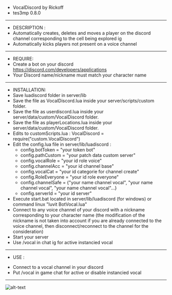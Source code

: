 * VocalDiscord by Rickoff
* tes3mp 0.8.0
--------------------------
* DESCRIPTION :
* Automatically creates, deletes and moves a player on the discord channel corresponding to the cell being explored ig
* Automatically kicks players not present on a voice channel
---------------------------
* REQUIRE:
* Create a bot on your discord https://discord.com/developers/applications
* Your Discord name/nickname must match your character name
---------------------------
* INSTALLATION:
* Save luadiscord folder in server/lib
* Save the file as VocalDiscord.lua inside your server/scripts/custom folder.
* Save the file as userdiscord.lua inside your server/data/custom/VocalDiscord folder.
* Save the file as playerLocations.lua inside your server/data/custom/VocalDiscord folder.
* Edits to customScripts.lua : VocalDiscord = require("custom.VocalDiscord")
* Edit the config.lua file in server/lib/luadiscord :
	- config.botToken = "your token bot"
	- config.pathCustom = "your patch data custom server"
	- config.vocalRole = "your id role voice"
	- config.channelAcc = "your id channel base"
	- config.vocalCat = "your id categorie for channel create"
	- config.RoleEveryone = "your id role everyone"
	- config.channelSafe = {"your name channel vocal", "your name channel vocal", "your name channel vocal"...}
	- config.serverId = "your id server"
* Execute start.bat located in server/lib/luadiscord (for windows) or command linux "luvit BotVocal.lua"
* Connect to any voice channel of your discord with a nickname corresponding to your character name
	(the modification of the nickname is not taken into account if you are already connected to the voice channel, then disconnect/reconnect to the channel for the consideration)
* Start your server
* Use /vocal in chat ig for active instancied vocal
---------------------------
- USE :
* Connect to a vocal channel in your discord
* Put /vocal in game chat for active or disable instancied vocal
-------------------------- 
 ![alt-text](https://github.com/rickoff/Tes3mp-Ecarlate-Script/blob/0.7.0/VoiceBot/ac7c1c20e9390b53baedc525f231e44f.gif)
